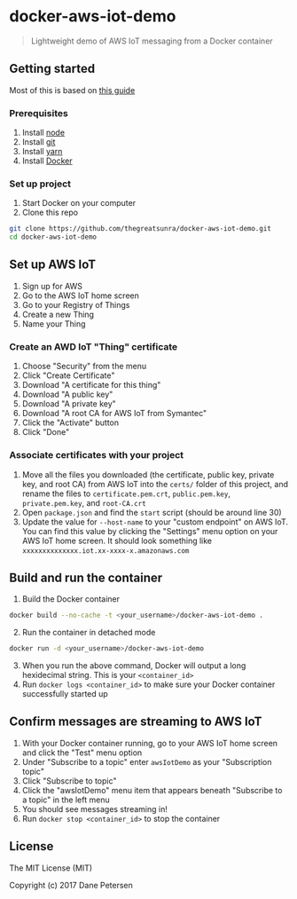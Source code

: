 # docker-aws-iot-demo

> Lightweight demo of AWS IoT messaging from a Docker container

## Getting started

Most of this is based on [this guide](https://nodejs.org/en/docs/guides/nodejs-docker-webapp/)

### Prerequisites

1) Install [node](https://nodejs.org/en/)
2) Install [git](https://git-scm.com/downloads)
3) Install [yarn](https://yarnpkg.com/lang/en/docs/install/)
4) Install [Docker](https://store.docker.com/search?type=edition&offering=community)

### Set up project

1) Start Docker on your computer
2) Clone this repo
```bash
git clone https://github.com/thegreatsunra/docker-aws-iot-demo.git
cd docker-aws-iot-demo
```

## Set up AWS IoT

1) Sign up for AWS
2) Go to the AWS IoT home screen
3) Go to your Registry of Things
4) Create a new Thing
5) Name your Thing

### Create an AWD IoT "Thing" certificate

1) Choose "Security" from the menu
2) Click "Create Certificate"
3) Download "A certificate for this thing"
4) Download "A public key"
5) Download "A private key"
6) Download "A root CA for AWS IoT from Symantec"
7) Click the "Activate" button
8) Click "Done"

### Associate certificates with your project

1) Move all the files you downloaded (the certificate, public key, private key, and root CA) from AWS IoT into the `certs/` folder of this project, and rename the files to `certificate.pem.crt`, `public.pem.key`, `private.pem.key`, and `root-CA.crt`
2) Open `package.json` and find the `start` script (should be around line 30)
3) Update the value for `--host-name` to your "custom endpoint" on AWS IoT. You can find this value by clicking the "Settings" menu option on your AWS IoT home screen. It should look something like `xxxxxxxxxxxxxx.iot.xx-xxxx-x.amazonaws.com`

## Build and run the container

1) Build the Docker container
```bash
docker build --no-cache -t <your_username>/docker-aws-iot-demo .
```
2) Run the container in detached mode
```bash
docker run -d <your_username>/docker-aws-iot-demo
```
3) When you run the above command, Docker will output a long hexidecimal string. This is your `<container_id>`
4) Run `docker logs <container_id>` to make sure your Docker container successfully started up

## Confirm messages are streaming to AWS IoT

1) With your Docker container running, go to your AWS IoT home screen and click the "Test" menu option
2) Under "Subscribe to a topic" enter `awsIotDemo` as your "Subscription topic"
3) Click "Subscribe to topic"
4) Click the "awsIotDemo" menu item that appears beneath "Subscribe to a topic" in the left menu
5) You should see messages streaming in!
6) Run `docker stop <container_id>` to stop the container

## License

The MIT License (MIT)

Copyright (c) 2017 Dane Petersen
